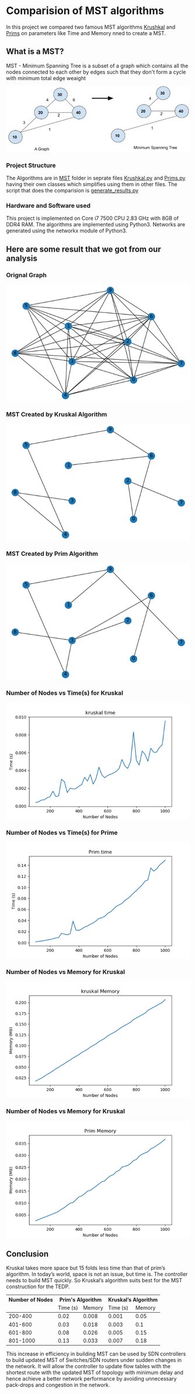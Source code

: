 # Comparision of MST algorithms

In this project we compared two famous MST algorithms 
[Krushkal](https://www.google.com/url?sa=t&rct=j&q=&esrc=s&source=web&cd=&cad=rja&uact=8&ved=2ahUKEwjUr7C_3cfpAhUB6nMBHdSOCLEQFjALegQIARAB&url=https%3A%2F%2Fen.wikipedia.org%2Fwiki%2FPrim%2527s_algorithm&usg=AOvVaw0Pg5Xyc6ArbCbwonuh6fue) and 
[Prims](https://www.google.com/url?sa=t&rct=j&q=&esrc=s&source=web&cd=&cad=rja&uact=8&ved=2ahUKEwjUr7C_3cfpAhUB6nMBHdSOCLEQFjALegQIARAB&url=https%3A%2F%2Fen.wikipedia.org%2Fwiki%2FPrim%2527s_algorithm&usg=AOvVaw0Pg5Xyc6ArbCbwonuh6fue)
on parameters like Time and Memory nned to create a MST.

## What is a MST?
MST - Minimum Spanning Tree is a subset of a graph which contains all the nodes connected to each other by edges such that they don't form a cycle with minimum total edge weaight

![Graph -> MST of Graph](images/minimum-spanning-tree.png)

### Project Structure
The Algorithms are in [MST](MST) folder in seprate files [Krushkal.py](MST/Krushkal.py) and [Prims.py](MST/Prims.py) having their own classes which simplifies using them in other files. The script that does the comparision is [generate_results.py](generate_results.py)

### Hardware and Software used 
This project is implemented on Core i7 7500 CPU 2.83 GHz with 8GB of DDR4 RAM. The algorithms are implemented using Python3. Networks are generated using the networkx module of Python3.

## Here are some result that we got from our analysis

### Orignal Graph 
![Orignal Graph](images/Original_Graph.png)

### MST Created by Kruskal Algorithm
![MST by Kruskal](images/MST_using_Kruskal.png)

### MST Created by Prim Algorithm
![MST by Prim](images/MST_using_Prim.png)

### Number of Nodes vs Time(s) for Kruskal 
![Nodes vs Time(s) for Kruskal](images/Kruskal_Time.png)

### Number of Nodes vs Time(s) for Prime
![Nodes vs Time(s) for Prim](images/Prim_Time.png)


### Number of Nodes vs Memory for Kruskal
![Nodes vs Memory for Kruskal](images/kruskal_memory.png)
### Number of Nodes vs Memory for Kruskal
![Nodes vs Memory for Kruskal](images/Prim_Memory.png)

## Conclusion
Kruskal takes more space but 15 folds less time than that of prim’s algorithm. In today’s world, space is not an issue, but time is. The controller needs to build MST quickly. So Kruskal’s algorithm suits best for the MST construction for the TEDP.


<table>
    <thead>
        <tr>
            <th> Number of Nodes </th>
            <th colspan=2> Prim's Algorithm </th>
            <th colspan=2> Kruskal’s Algorithm </th>
        </tr>
        <tr>
            <td>&nbsp;</td>
            <td>Time (s) </td>
            <td> Memory </td>
            <td>Time (s) </td>
            <td> Memory </td>
        </tr>
    </thead>
    <tbody>
        <tr>
            <td>200-400</td>
            <td>0.02</td>
            <td>0.008</td>
            <td>0.001</td>
            <td>0.05</td>
        </tr>
        <tr>
            <td>401-600</td>
            <td>0.03</td>
            <td>0.018</td>
            <td>0.003</td>
            <td>0.1</td>
        </tr>
        <tr>
            <td>601-800</td>
            <td>0.08</td>
            <td>0.026</td>
            <td>0.005</td>
            <td>0.15</td>
        </tr>
        <tr>
            <td>801-1000</td>
            <td>0.13</td>
            <td>0.033</td>
            <td>0.007</td>
            <td>0.18</td>
        </tr>
    </tbody>
</table>

This increase in efficiency in building MST can be used by SDN controllers to build updated MST of Switches/SDN routers under sudden changes in the network. It will allow the controller to update flow tables with the shortest route with the updated MST of topology with minimum delay and hence achieve a better network performance by avoiding unnecessary pack-drops and congestion in the network.